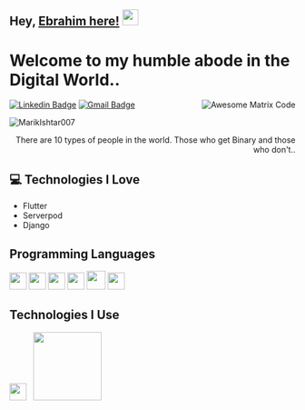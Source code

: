 ## Hey, [Ebrahim here!](https://www.linkedin.com/in/ebrahim-elnemr-6a747325a/)  <img src="https://media.giphy.com/media/hvRJCLFzcasrR4ia7z/giphy.gif" width="28px" height="28px">

<h1>Welcome to my humble abode in the Digital World..</h1> 

<img src = 'https://github.com/MarikIshtar007/MarikIshtar007/blob/master/images/matrix.gif' alt = 'Awesome Matrix Code' align='right'/>

[![Linkedin Badge](https://img.shields.io/badge/-ebrahimelnemr-blue?style=flat-square&logo=Linkedin&logoColor=white&link=https://www.linkedin.com/in/ebrahim-elnemr-6a747325a/)](https://www.linkedin.com/in/ebrahim-elnemr-6a747325a/) [![Gmail Badge](https://img.shields.io/badge/-ebrahimelnemr084@gmail.com-c14438?style=flat-square&logo=Gmail&logoColor=white&link=ebrahim:ebrahimelnemr084@gmail.com)](ebrahim:ebrahimelnemr084@gmail.com)
<p align="left"> <img src="https://komarev.com/ghpvc/?username=MarikIshtar007" alt="MarikIshtar007" /> </p>

<div style="text-align: right">There are 10 types of people in the world. Those who get Binary and those who don't.. </div>

## :computer: Technologies I Love
* Flutter
* Serverpod
* Django


## Programming Languages
 <img src = 'https://github.com/MarikIshtar007/MarikIshtar007/blob/master/images/cpp.svg' width='30'/> <img src = 'https://github.com/MarikIshtar007/MarikIshtar007/blob/master/images/python2.png' height='30'/>  <img src = 'https://github.com/MarikIshtar007/MarikIshtar007/blob/master/images/html.svg' width='30'/> <img src='https://github.com/MarikIshtar007/MarikIshtar007/blob/master/images/java.svg' width='30'/> <img src = 'https://github.com/MarikIshtar007/MarikIshtar007/blob/master/images/dart.svg' width='33'/> 
 <img src = 'https://github.com/MarikIshtar007/MarikIshtar007/blob/master/images/sql.svg' width='30'/> 
 
 ## Technologies I Use
<img src = 'https://github.com/MarikIshtar007/MarikIshtar007/blob/master/images/flutter-logo.svg' width='30'/> &nbsp; <img src= 'https://github.com/ebrahim969/ebrahim969/assets/113116449/b2a6c9dc-c147-418f-a572-9325889b69b3' width='120'/>

